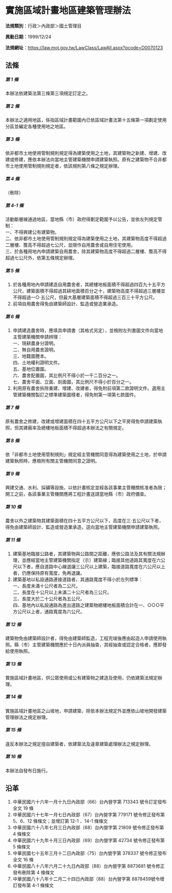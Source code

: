 # 實施區域計畫地區建築管理辦法


**法規類別**：行政＞內政部＞國土管理目

**異動日期**：1999/12/24  

**法規網址**：https://law.moj.gov.tw/LawClass/LawAll.aspx?pcode=D0070123



## 法條
##### 第 1 條
本辦法依建築法第三條第三項規定訂定之。

##### 第 2 條
本辦法之適用地區，係指區域計畫範圍內已依區域計畫法第十五條第一項劃定使用分區並編定各種使用地之地區。

##### 第 3 條
依非都市土地使用管制規則規定得為建築使用之土地，其建築物之新建、增建、改建或修建，應依本辦法向當地主管建築機關申請建築執照。原有之建築物不合非都市土地使用管制規則規定者，依該規則第八條之規定辦理。

##### 第 4 條
（刪除）

##### 第 4-1 條
活動斷層線通過地區，當地縣（市）政府得劃定範圍予以公告，並依左列規定管制：  
一、不得興建公有建築物。  
二、依非都市土地使用管制規則規定得為建築使用之土地，其建築物高度不得超過二層樓、簷高不得超過七公尺，並限作自用農舍或自用住宅使用。  
三、於各種用地內申請建築自用農舍，除其建築物高度不得超過二層樓、簷高不得超過七公尺外，依第五條規定辦理。

##### 第 5 條
1. 於各種用地內申請建造自用農舍者，其總樓地板面積不得超過四百九十五平方公尺，建築面積不得超過其耕地面積百分之十，建築物高度不得超過三層樓並不得超過一○‧五公尺，但最大基層建築面積不得超過三百三十平方公尺。
1. 前項自用農舍得免由建築師設計、監造或營造業承造。

##### 第 6 條
1. 申請建造農舍時，應填具申請書（其格式另定），並檢附左列書圖文件向當地主管建築機關申請辨理：  
一、現耕農身分證明。  
二、無自用農舍證明。  
三、地籍圖謄本。  
四、土地權利證明文件。  
五、基地位置圖。  
六、農舍配置圖，其比例尺不得小於一千二百分之一。  
七、農舍平面、立面、剖面圖，其比例尺不得小於百分之一。
1. 利用原有農舍拆除重建、增建、改建者，得免附前項第二款證明文件。選用主管建築機關製訂之標準建築圖樣者，得免附第一項第七款圖件。

##### 第 7 條
原有農舍之修建，改建或增建面積在四十五平方公尺以下之平房得免申請建築執照，但其建蔽率及總樓地板面積不得超過本辦法之有關規定。

##### 第 8 條
依「非都市土地使用管制規則」規定經主管機關同意得為建築使用之土地，於申請建築執照時，應檢附有關主管機關同意之證明。

##### 第 9 條
興建交通、水利、採礦等設施，以依計畫核定並經各該事業主管機關核准者為限；開工之前，各該事業主管機關應將工程計畫送請當地縣（市）政府備查。

##### 第 10 條
農舍以外之建築物其建築面積在四十五平方公尺以下，高度在三‧五公尺以下者，得免由建築師設計、監造或營造業承造，逕向當地主管建築機關申請建築執照。

##### 第 11 條
1. 建築基地臨接公路者，其建築物與公路間之距離，應依公路法及其有關法規辦理，並應經當地主管建築機關指定（示）建築線；臨接其他道路其寬度在六公尺以下者，應自道路中心線退讓三公尺以上建築，臨接道路寬度在六公尺以上者，仍應保持原有寬度，免再退讓。
1. 建築基地以私設通路連接道路者，其通路寬度不得小於左列標準：  
一、長度未滿十公尺者為二公尺。  
二、長度在十公尺以上未滿二十公尺者為三公尺。  
三、長度大於二十公尺者為五公尺。  
四、基地內以私設通路為進出道路之建築物總樓地板面積合計在一、○○○平方公尺以上者，通路寬度為六公尺。

##### 第 12 條
建築物免由建築師設計者，得免由建築師監造，工程完竣後應由起造人申請使用執照。縣（市）主管建築機關應於十日內派員抽查，其經抽查或認定合格者，應即發給使用執照。

##### 第 13 條
實施區域計畫地區，供公眾使用或公有建築物之建造及使用，仍依建築法規定辦理。

##### 第 14 條
實施區域計畫地區之山坡地，申請建築，除依本辦法規定外並應依山坡地開發建築管理辦法之規定辦理。

##### 第 15 條
違反本辦法之規定擅自建築者，依建築法及違章建築處理辦法之規定辦理。

##### 第 16 條
本辦法自發布日施行。

## 沿革
1. 中華民國六十六年一月十九日內政部（66）台內營字第 713343 號令訂定發布全文 19 條
1. 中華民國六十七年一月七日內政部（67）台內營字第 779171 號令修正發布第 5、6、12 條條文；並增訂第 12-1 、14-1  條條文
1. 中華民國六十八年七月三日內政部（68）台內營字第 21809  號令修正發布第 4  條條文
1. 中華民國六十九年十月三日內政部（69）台內營字第 42734  號令修正發布第 5  條條文
1. 中華民國七十五年三月十二日內政部（75）台內營字第 378337 號令修正發布全文 16 條
1. 中華民國八十八年六月二十九日內政部（88）台內營字第 8873681  號令修正發布刪除第 4  條條文
1. 中華民國八十八年十二月二十四日內政部（88）台內營字第 8878459號令增訂發布第 4-1  條條文
